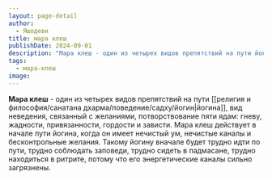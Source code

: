 ```yaml
---
layout: page-detail
author:
  - Яшодеви
title: мара клеш
publishDate: 2024-09-01
description: "Мара клеш - один из четырех видов препятствий на пути йогина, вид неведения, связанный с желаниями, потворствование пяти ядам: гневу, жадности, привязанности, гордости и зависти. Мара клеш действует в начале пути йогина, когда он имеет нечистый ум, нечистые каналы и бесконтрольные желания. Такому йогину вначале будет трудно идти по пути, трудно соблюдать заповеди, трудно сидеть в падмасане, трудно находиться в ритрите, потому что его энергетические каналы сильно загрязнены."
tags:
  - мара-клеш
image:
---
```

**Мара клеш** - один из четырех видов препятствий на пути [[религия и философия/санатана дхарма/поведение/садху/йогин|йогина]], вид неведения, связанный с желаниями, потворствование пяти ядам: гневу, жадности, привязанности, гордости и зависти. Мара клеш действует в начале пути йогина, когда он имеет нечистый ум, нечистые каналы и бесконтрольные желания. Такому йогину вначале будет трудно идти по пути, трудно соблюдать заповеди, трудно сидеть в падмасане, трудно находиться в ритрите, потому что его энергетические каналы сильно загрязнены.

